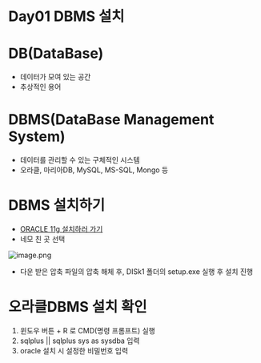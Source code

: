 # Day01 DBMS 설치

# DB(DataBase)

- 데이터가 모여 있는 공간
- 추상적인 용어

# DBMS(DataBase Management System)

- 데이터를 관리할 수 있는 구체적인 시스템
- 오라클, 마리아DB, MySQL, MS-SQL, Mongo 등

# DBMS 설치하기

- [ORACLE 11g 설치하러 가기](https://www.oracle.com/database/technologies/xe-prior-release-downloads.html)
- 네모 친 곳 선택

![image.png](image.png)

- 다운 받은 압축 파일의 압축 해체 후, DISk1 폴더의 setup.exe 실행 후 설치 진행

# 오라클DBMS 설치 확인

1. 윈도우 버튼 + R 로 CMD(명령 프롬프트) 실행
2. sqlplus || sqlplus sys as sysdba 입력
3. oracle 설치 시 설정한 비밀번호 입력